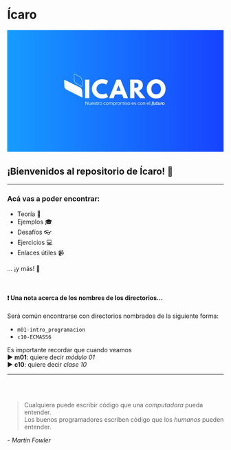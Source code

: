 # **Ícaro**

![Icaro logo](images/logo.png)  

## **¡Bienvenidos al repositorio de Ícaro!** 🎉  
---

### Acá vas a poder encontrar: 
- Teoría 📕
- Ejemplos 🎓
- Desafíos 👓
- Ejercicios 💻
- Enlaces útiles 📹

... ¡y más! 🚀

<br />

#### ❗️ Una nota acerca de los nombres de los directorios...
Será común encontrarse con directorios nombrados de la siguiente forma:
- ```m01-intro_programacion```
- ```c10-ECMASS6```

Es importante recordar que cuando veamos <br>
▶️ **m01**: quiere decir _módulo 01_  
▶️ **c10**: quiere decir _clase 10_


---
<br>

<br>

> Cualquiera puede escribir código que una _computadora_ pueda entender.<br />
> Los buenos programadores escriben código que los _humanos_ pueden entender.

_- Martin Fowler_
